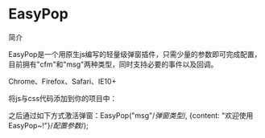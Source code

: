 # EasyPop

简介

EasyPop是一个用原生js编写的轻量级弹窗插件，只需少量的参数即可完成配置，目前拥有"cfm"和"msg"两种类型，同时支持必要的事件以及回调。

Chrome、Firefox、Safari、IE10+

将js与css代码添加到你的项目中：
<link href="YourPath/easypop.css" type="text/css" rel="stylesheet">
<script src="YourPath/easypop.js" type="text/javascript"></script>

之后通过如下方式激活弹窗：EasyPop("msg"/*弹窗类型*/, {content: "欢迎使用EasyPop~!"}/*配置参数*/);
